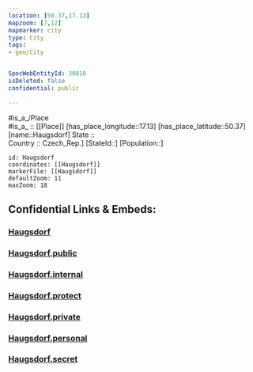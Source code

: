 ```yaml
---
location: [50.37,17.13] 
mapzoom: [7,12] 
mapmarker: city 
type: City
tags:
- geo/City


SpocWebEntityId: 30810
isDeleted: false
confidential: public

---
```

#is_a_/Place  
#is_a_ :: [[Place]] 
[has_place_longitude::17.13] 
[has_place_latitude::50.37] 
[name::Haugsdorf] 
State ::  
Country :: Czech_Rep.] 
[StateId::] 
[Population::] 



```leaflet
id: Haugsdorf
coordinates: [[Haugsdorf]] 
markerFile: [[Haugsdorf]] 
defaultZoom: 11 
maxZoom: 18
```


## Confidential Links & Embeds: 

### [Haugsdorf](/_Standards/Earth/Continent/Europe/Europe~Central/Czech_Republic/regions~Czech_Republic/Olomoucký/City/Haugsdorf.md) 

### [Haugsdorf.public](/_public/Earth/Continent/Europe/Europe~Central/Czech_Republic/regions~Czech_Republic/Olomoucký/City/Haugsdorf.public.md) 

### [Haugsdorf.internal](/_internal/Earth/Continent/Europe/Europe~Central/Czech_Republic/regions~Czech_Republic/Olomoucký/City/Haugsdorf.internal.md) 

### [Haugsdorf.protect](/_protect/Earth/Continent/Europe/Europe~Central/Czech_Republic/regions~Czech_Republic/Olomoucký/City/Haugsdorf.protect.md) 

### [Haugsdorf.private](/_private/Earth/Continent/Europe/Europe~Central/Czech_Republic/regions~Czech_Republic/Olomoucký/City/Haugsdorf.private.md) 

### [Haugsdorf.personal](/_personal/Earth/Continent/Europe/Europe~Central/Czech_Republic/regions~Czech_Republic/Olomoucký/City/Haugsdorf.personal.md) 

### [Haugsdorf.secret](/_secret/Earth/Continent/Europe/Europe~Central/Czech_Republic/regions~Czech_Republic/Olomoucký/City/Haugsdorf.secret.md)

